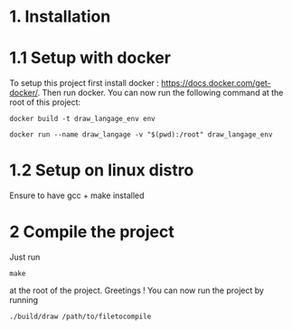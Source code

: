 # 1. Installation
# 1.1 Setup with docker
To setup this project first install docker : https://docs.docker.com/get-docker/. Then run docker.
You can now run the following command at the root of this project:

`docker build -t draw_langage_env env`

`docker run --name draw_langage -v "$(pwd):/root" draw_langage_env`

# 1.2 Setup on linux distro
Ensure to have gcc + make installed

# 2 Compile the project
Just run

`make` 

at the root of the project. Greetings ! You can now run the project by running 

`./build/draw /path/to/filetocompile`